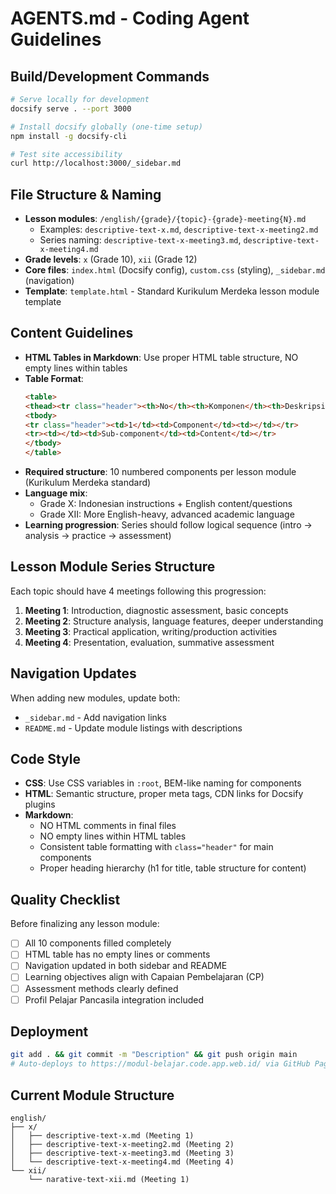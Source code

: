 # AGENTS.md - Coding Agent Guidelines

## Build/Development Commands
```bash
# Serve locally for development
docsify serve . --port 3000

# Install docsify globally (one-time setup)
npm install -g docsify-cli

# Test site accessibility
curl http://localhost:3000/_sidebar.md
```

## File Structure & Naming
- **Lesson modules**: `/english/{grade}/{topic}-{grade}-meeting{N}.md` 
  - Examples: `descriptive-text-x.md`, `descriptive-text-x-meeting2.md`
  - Series naming: `descriptive-text-x-meeting3.md`, `descriptive-text-x-meeting4.md`
- **Grade levels**: `x` (Grade 10), `xii` (Grade 12)
- **Core files**: `index.html` (Docsify config), `custom.css` (styling), `_sidebar.md` (navigation)
- **Template**: `template.html` - Standard Kurikulum Merdeka lesson module template

## Content Guidelines
- **HTML Tables in Markdown**: Use proper HTML table structure, NO empty lines within tables
- **Table Format**: 
  ```html
  <table>
  <thead><tr class="header"><th>No</th><th>Komponen</th><th>Deskripsi</th></tr></thead>
  <tbody>
  <tr class="header"><td>1</td><td>Component</td><td></td></tr>
  <tr><td></td><td>Sub-component</td><td>Content</td></tr>
  </tbody>
  </table>
  ```
- **Required structure**: 10 numbered components per lesson module (Kurikulum Merdeka standard)
- **Language mix**: 
  - Grade X: Indonesian instructions + English content/questions
  - Grade XII: More English-heavy, advanced academic language
- **Learning progression**: Series should follow logical sequence (intro → analysis → practice → assessment)

## Lesson Module Series Structure
Each topic should have 4 meetings following this progression:
1. **Meeting 1**: Introduction, diagnostic assessment, basic concepts
2. **Meeting 2**: Structure analysis, language features, deeper understanding  
3. **Meeting 3**: Practical application, writing/production activities
4. **Meeting 4**: Presentation, evaluation, summative assessment

## Navigation Updates
When adding new modules, update both:
- `_sidebar.md` - Add navigation links
- `README.md` - Update module listings with descriptions

## Code Style
- **CSS**: Use CSS variables in `:root`, BEM-like naming for components
- **HTML**: Semantic structure, proper meta tags, CDN links for Docsify plugins
- **Markdown**: 
  - NO HTML comments in final files
  - NO empty lines within HTML tables
  - Consistent table formatting with `class="header"` for main components
  - Proper heading hierarchy (h1 for title, table structure for content)

## Quality Checklist
Before finalizing any lesson module:
- [ ] All 10 components filled completely
- [ ] HTML table has no empty lines or comments
- [ ] Navigation updated in both sidebar and README
- [ ] Learning objectives align with Capaian Pembelajaran (CP)
- [ ] Assessment methods clearly defined
- [ ] Profil Pelajar Pancasila integration included

## Deployment
```bash
git add . && git commit -m "Description" && git push origin main
# Auto-deploys to https://modul-belajar.code.app.web.id/ via GitHub Pages
```

## Current Module Structure
```
english/
├── x/
│   ├── descriptive-text-x.md (Meeting 1)
│   ├── descriptive-text-x-meeting2.md (Meeting 2) 
│   ├── descriptive-text-x-meeting3.md (Meeting 3)
│   └── descriptive-text-x-meeting4.md (Meeting 4)
└── xii/
    └── narative-text-xii.md (Meeting 1)
```


